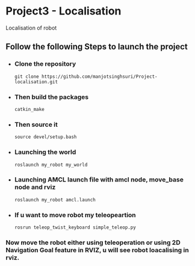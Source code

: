 # Project3 - Localisation
Localisation of robot

## Follow the following Steps to launch the project 

 * ### Clone the repository
    
    ```git clone https://github.com/manjotsinghsuri/Project-localisation.git```

* ### Then build the packages 

    ```catkin_make```

* ### Then source it
    ```source devel/setup.bash```

* ### Launching the world
    ```roslaunch my_robot my_world```

* ### Launching AMCL launch file with amcl node, move_base node and rviz
    ```roslaunch my_robot amcl.launch```

* ### If u want to move robot my teleopeartion 
    ```rosrun teleop_twist_keyboard simple_teleop.py```

### Now move the robot either using teleoperation or using 2D Navigation Goal feature in RVIZ, u will see robot loacalising in rviz.


